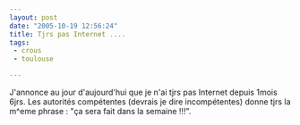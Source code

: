 ```yaml
---
layout: post
date: "2005-10-19 12:56:24"
title: Tjrs pas Internet ....
tags:
 - crous
 - toulouse

---
```


J'annonce au jour d'aujourd'hui que je n'ai tjrs pas Internet depuis 1mois 6jrs. Les autorités compétentes (devrais je dire incompétentes) donne tjrs la m^eme phrase : "ça sera fait dans la semaine !!!".
